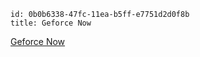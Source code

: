```
id: 0b0b6338-47fc-11ea-b5ff-e7751d2d0f8b
title: Geforce Now
```
[Geforce Now](https://www.nvidia.com/de-de/geforce-now/)
